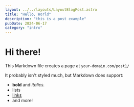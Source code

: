 ```yaml
---
layout: ../../layouts/LayoutBlogPost.astro
title: "Hello, World"
description: "this is a post example"
pubDate: 2024-06-17
category: "intro"
---
```


# Hi there!

This Markdown file creates a page at `your-domain.com/post1/`

It probably isn't styled much, but Markdown does support:

- **bold** and _italics._
- lists
- [links](https://astro.build)
- and more!
